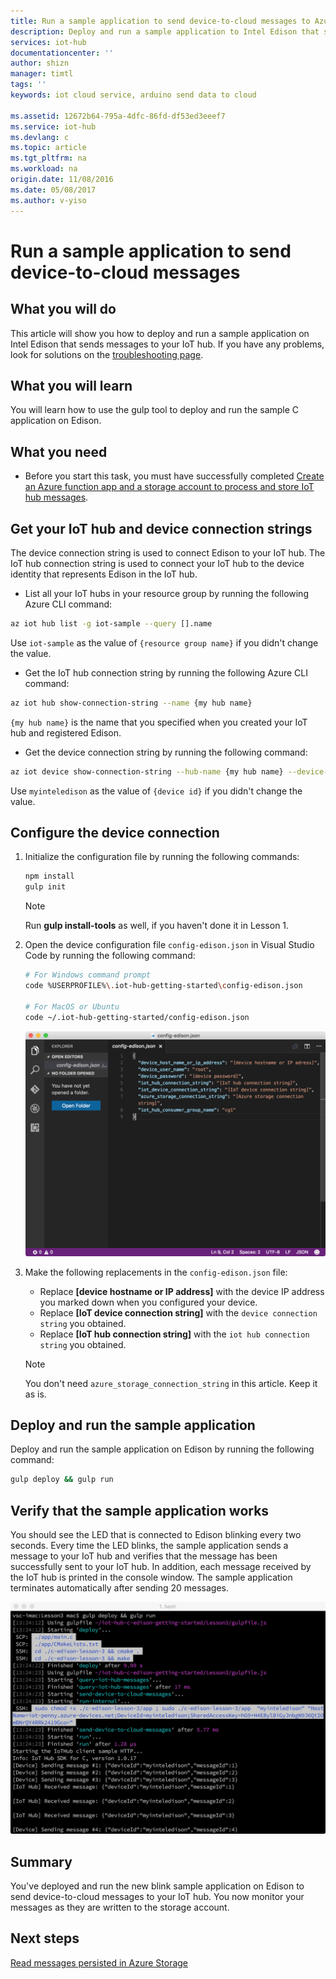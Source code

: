 ```yaml
---
title: Run a sample application to send device-to-cloud messages to Azure IoT Hub | Azure
description: Deploy and run a sample application to Intel Edison that sends messages to your IoT hub and blinks the LED.
services: iot-hub
documentationcenter: ''
author: shizn
manager: timtl
tags: ''
keywords: iot cloud service, arduino send data to cloud

ms.assetid: 12672b64-795a-4dfc-86fd-df53ed3eeef7
ms.service: iot-hub
ms.devlang: c
ms.topic: article
ms.tgt_pltfrm: na
ms.workload: na
origin.date: 11/08/2016
ms.date: 05/08/2017
ms.author: v-yiso
---
```


# Run a sample application to send device-to-cloud messages
## What you will do
This article will show you how to deploy and run a sample application on Intel Edison that sends messages to your IoT hub. If you have any problems, look for solutions on the [troubleshooting page][troubleshooting].

## What you will learn
You will learn how to use the gulp tool to deploy and run the sample C application on Edison.

## What you need
* Before you start this task, you must have successfully completed [Create an Azure function app and a storage account to process and store IoT hub messages][process-and-store-iot-hub-messages].

## Get your IoT hub and device connection strings
The device connection string is used to connect Edison to your IoT hub. The IoT hub connection string is used to connect your IoT hub to the device identity that represents Edison in the IoT hub.

* List all your IoT hubs in your resource group by running the following Azure CLI command:

```bash
az iot hub list -g iot-sample --query [].name
```

Use `iot-sample` as the value of `{resource group name}` if you didn't change the value.

* Get the IoT hub connection string by running the following Azure CLI command:

```bash
az iot hub show-connection-string --name {my hub name}
```

`{my hub name}` is the name that you specified when you created your IoT hub and registered Edison.

* Get the device connection string by running the following command:

```bash
az iot device show-connection-string --hub-name {my hub name} --device-id myinteledison
```

Use `myinteledison` as the value of `{device id}` if you didn't change the value.

## Configure the device connection
1. Initialize the configuration file by running the following commands:

   ```bash
   npm install
   gulp init
   ```
   > [!NOTE]
   > Run **gulp install-tools** as well, if you haven't done it in Lesson 1.

2. Open the device configuration file `config-edison.json` in Visual Studio Code by running the following command:

   ```bash
   # For Windows command prompt
   code %USERPROFILE%\.iot-hub-getting-started\config-edison.json

   # For MacOS or Ubuntu
   code ~/.iot-hub-getting-started/config-edison.json
   ```

   ![config.json](./media/iot-hub-intel-edison-lessons/lesson3/config.png)

3. Make the following replacements in the `config-edison.json` file:

   * Replace **[device hostname or IP address]** with the device IP address you marked down when you configured your device.
   * Replace **[IoT device connection string]** with the `device connection string` you obtained.
   * Replace **[IoT hub connection string]** with the `iot hub connection string` you obtained.

   > [!NOTE]
   > You don't need `azure_storage_connection_string` in this article. Keep it as is.

## Deploy and run the sample application
Deploy and run the sample application on Edison by running the following command:

```bash
gulp deploy && gulp run
```

## Verify that the sample application works
You should see the LED that is connected to Edison blinking every two seconds. Every time the LED blinks, the sample application sends a message to your IoT hub and verifies that the message has been successfully sent to your IoT hub. In addition, each message received by the IoT hub is printed in the console window. The sample application terminates automatically after sending 20 messages.

![Sample application with sent and received messages][sample-application-with-sent-and-received-messages]

## Summary
You've deployed and run the new blink sample application on Edison to send device-to-cloud messages to your IoT hub. You now monitor your messages as they are written to the storage account.

## Next steps
[Read messages persisted in Azure Storage][read-messages-persisted-in-azure-storage]
<!-- Images and links -->

[troubleshooting]: ./iot-hub-intel-edison-kit-c-troubleshooting.md
[process-and-store-iot-hub-messages]: ./iot-hub-intel-edison-kit-c-lesson3-deploy-resource-manager-template.md
[sample-application-with-sent-and-received-messages]: ./media/iot-hub-intel-edison-lessons/lesson3/gulp_run_c.png
[read-messages-persisted-in-azure-storage]: ./iot-hub-intel-edison-kit-c-lesson3-read-table-storage.md
